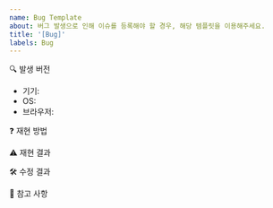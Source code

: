 ```yaml
---
name: Bug Template
about: 버그 발생으로 인해 이슈를 등록해야 할 경우, 해당 템플릿을 이용해주세요.
title: '[Bug]'
labels: Bug
---
```


🔍 발생 버전

- 기기: <!-- 데스크탑과 모바일 중에 이슈를 어디서 발견했는지 작성해주세요.  -->
- OS: <!-- 이슈가 발견된 기기의 OS가 iOS, Window, Android 중에 어떤 것인지 기입해주세요.  -->
- 브라우저: <!-- 이슈가 발견된 브라우저가 Chrome, 삼성, Firefox, Safari 등 어떤 브라우저에서 발견된 건지 기입해주세요.  -->

❓ 재현 방법

<!-- 어떤 방법을 통해서 재현이 되었는지 상세하게 서술해주세요. -->
<!-- 앞에 숫자를 붙여서 단계별로 설명해주시면 더 좋습니다.   -->

⚠️ 재현 결과

<!-- 재현 결과, 어떤 버그가 발생했는지 기입해주세요.  -->

🛠️ 수정 결과

<!--해당 버그를 수정 시, 어떤 결과가 나타나야 하는지 기입해주세요.  -->

🔖 참고 사항

<!-- 해당 사항은 선택입니다. -->
<!-- 버그 수정과 관련하여 참고해야 할 사항이 있다면 기입해주세요. -->
